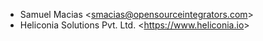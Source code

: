 - Samuel Macias \<<smacias@opensourceintegrators.com>\>
- Heliconia Solutions Pvt. Ltd. \<<https://www.heliconia.io>\>
